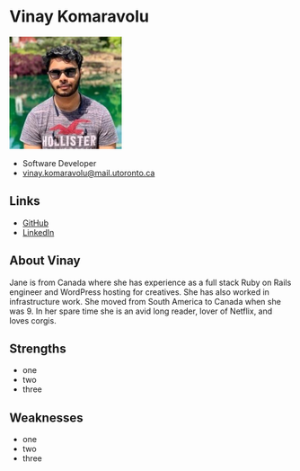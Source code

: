 # Vinay Komaravolu

![Jane Doe Profile](./vinay_komaravolu.jpg)

- Software Developer
- vinay.komaravolu@mail.utoronto.ca

## Links

- [GitHub](https://github.com/vinaykomaravolu)
- [LinkedIn](https://www.linkedin.com/in/vinay-komaravolu/)


## About Vinay

Jane is from Canada where she has experience as a full stack Ruby on Rails engineer and WordPress hosting for creatives. She has also worked in infrastructure work. She moved from South America to Canada when she was 9. In her spare time she is an avid long reader, lover of Netflix, and loves corgis.

## Strengths

- one
- two
- three

## Weaknesses

- one
- two
- three